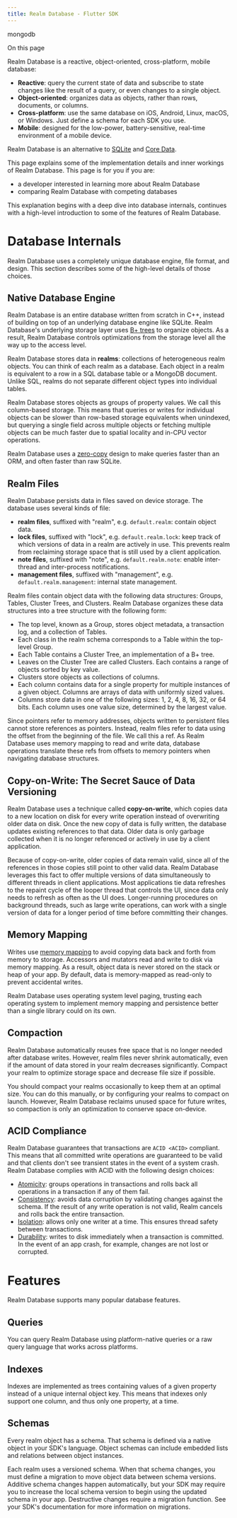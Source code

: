 ```yaml
---
title: Realm Database - Flutter SDK
---
```


<div class="default-domain">

mongodb

</div>

<div class="contents singlecol" local="" backlinks="none" depth="2">

On this page

</div>

Realm Database is a reactive, object-oriented, cross-platform, mobile
database:

-   **Reactive**: query the current state of data and subscribe to state
    changes like the result of a query, or even changes to a single
    object.
-   **Object-oriented**: organizes data as objects, rather than rows,
    documents, or columns.
-   **Cross-platform**: use the same database on iOS, Android, Linux,
    macOS, or Windows. Just define a schema for each SDK you use.
-   **Mobile**: designed for the low-power, battery-sensitive, real-time
    environment of a mobile device.

Realm Database is an alternative to
[SQLite](https://www.sqlite.org/index.html) and [Core
Data](https://developer.apple.com/documentation/coredata).

This page explains some of the implementation details and inner workings
of Realm Database. This page is for you if you are:

-   a developer interested in learning more about Realm Database
-   comparing Realm Database with competing databases

This explanation begins with a deep dive into database internals,
continues with a high-level introduction to some of the features of
Realm Database.

# Database Internals

Realm Database uses a completely unique database engine, file format,
and design. This section describes some of the high-level details of
those choices.

## Native Database Engine

Realm Database is an entire database written from scratch in C++,
instead of building on top of an underlying database engine like SQLite.
Realm Database's underlying storage layer uses [B+
trees](https://en.wikipedia.org/wiki/B%2B_tree) to organize objects. As
a result, Realm Database controls optimizations from the storage level
all the way up to the access level.

Realm Database stores data in **realms**: collections of heterogeneous
realm objects. You can think of each realm as a database. Each object in
a realm is equivalent to a row in a SQL database table or a MongoDB
document. Unlike SQL, realms do not separate different object types into
individual tables.

Realm Database stores objects as groups of property values. We call this
column-based storage. This means that queries or writes for individual
objects can be slower than row-based storage equivalents when unindexed,
but querying a single field across multiple objects or fetching multiple
objects can be much faster due to spatial locality and in-CPU vector
operations.

Realm Database uses a
[zero-copy](https://en.wikipedia.org/wiki/Zero-copy) design to make
queries faster than an ORM, and often faster than raw SQLite.

## Realm Files

Realm Database persists data in files saved on device storage. The
database uses several kinds of file:

-   **realm files**, suffixed with "realm", e.g. `default.realm`:
    contain object data.
-   **lock files**, suffixed with "lock", e.g. `default.realm.lock`:
    keep track of which versions of data in a realm are actively in use.
    This prevents realm from reclaiming storage space that is still used
    by a client application.
-   **note files**, suffixed with "note", e.g. `default.realm.note`:
    enable inter-thread and inter-process notifications.
-   **management files**, suffixed with "management", e.g.
    `default.realm.management`: internal state management.

Realm files contain object data with the following data structures:
Groups, Tables, Cluster Trees, and Clusters. Realm Database organizes
these data structures into a tree structure with the following form:

-   The top level, known as a Group, stores object metadata, a
    transaction log, and a collection of Tables.
-   Each class in the realm schema corresponds to a Table within the
    top-level Group.
-   Each Table contains a Cluster Tree, an implementation of a B+ tree.
-   Leaves on the Cluster Tree are called Clusters. Each contains a
    range of objects sorted by key value.
-   Clusters store objects as collections of columns.
-   Each column contains data for a single property for multiple
    instances of a given object. Columns are arrays of data with
    uniformly sized values.
-   Columns store data in one of the following sizes: 1, 2, 4, 8, 16,
    32, or 64 bits. Each column uses one value size, determined by the
    largest value.

Since pointers refer to memory addresses, objects written to persistent
files cannot store references as pointers. Instead, realm files refer to
data using the offset from the beginning of the file. We call this a
ref. As Realm Database uses memory mapping to read and write data,
database operations translate these refs from offsets to memory pointers
when navigating database structures.

## Copy-on-Write: The Secret Sauce of Data Versioning

Realm Database uses a technique called **copy-on-write**, which copies
data to a new location on disk for every write operation instead of
overwriting older data on disk. Once the new copy of data is fully
written, the database updates existing references to that data. Older
data is only garbage collected when it is no longer referenced or
actively in use by a client application.

Because of copy-on-write, older copies of data remain valid, since all
of the references in those copies still point to other valid data. Realm
Database leverages this fact to offer multiple versions of data
simultaneously to different threads in client applications. Most
applications tie data refreshes to the repaint cycle of the looper
thread that controls the UI, since data only needs to refresh as often
as the UI does. Longer-running procedures on background threads, such as
large write operations, can work with a single version of data for a
longer period of time before committing their changes.

## Memory Mapping

Writes use [memory
mapping](https://en.wikipedia.org/wiki/Memory-mapped_file) to avoid
copying data back and forth from memory to storage. Accessors and
mutators read and write to disk via memory mapping. As a result, object
data is never stored on the stack or heap of your app. By default, data
is memory-mapped as read-only to prevent accidental writes.

Realm Database uses operating system level paging, trusting each
operating system to implement memory mapping and persistence better than
a single library could on its own.

## Compaction

Realm Database automatically reuses free space that is no longer needed
after database writes. However, realm files never shrink automatically,
even if the amount of data stored in your realm decreases significantly.
Compact your realm to optimize storage space and decrease file size if
possible.

You should compact your realms occasionally to keep them at an optimal
size. You can do this manually, or by configuring your realms to compact
on launch. However, Realm Database reclaims unused space for future
writes, so compaction is only an optimization to conserve space
on-device.

## ACID Compliance

Realm Database guarantees that transactions are `ACID
<ACID>` compliant. This means that all committed write operations are
guaranteed to be valid and that clients don't see transient states in
the event of a system crash. Realm Database complies with ACID with the
following design choices:

-   [Atomicity](https://en.wikipedia.org/wiki/Atomicity_(database_systems)):
    groups operations in transactions and rolls back all operations in a
    transaction if any of them fail.
-   [Consistency](https://en.wikipedia.org/wiki/Consistency_(database_systems)):
    avoids data corruption by validating changes against the schema. If
    the result of any write operation is not valid, Realm cancels and
    rolls back the entire transaction.
-   [Isolation](https://en.wikipedia.org/wiki/Isolation_(database_systems)):
    allows only one writer at a time. This ensures thread safety between
    transactions.
-   [Durability](https://en.wikipedia.org/wiki/Durability_(database_systems)):
    writes to disk immediately when a transaction is committed. In the
    event of an app crash, for example, changes are not lost or
    corrupted.

# Features

Realm Database supports many popular database features.

## Queries

You can query Realm Database using platform-native queries or a raw
query language that works across platforms.

## Indexes

Indexes are implemented as trees containing values of a given property
instead of a unique internal object key. This means that indexes only
support one column, and thus only one property, at a time.

## Schemas

Every realm object has a schema. That schema is defined via a native
object in your SDK's language. Object schemas can include embedded lists
and relations between object instances.

Each realm uses a versioned schema. When that schema changes, you must
define a migration to move object data between schema versions. Additive
schema changes happen automatically, but your SDK may require you to
increase the local schema version to begin using the updated schema in
your app. Destructive changes require a migration function. See your
SDK's documentation for more information on migrations.
